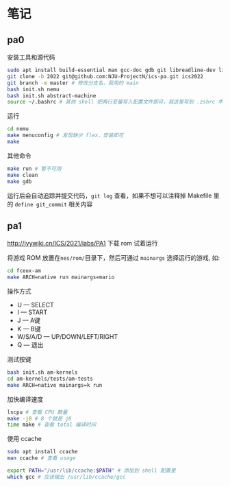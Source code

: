 #  笔记

## pa0

安装工具和源代码

```sh
sudo apt install build-essential man gcc-doc gdb git libreadline-dev libsdl2-dev llvm llvm-dev llvm-11 llvm-11-de
git clone -b 2022 git@github.com:NJU-ProjectN/ics-pa.git ics2022
git branch -m master # 修改分支名，我用的 main
bash init.sh nemu
bash init.sh abstract-machine
source ~/.bashrc # 其他 shell 把两行变量写入配置文件即可，我这里写到 .zshrc 中
```

运行

```sh
cd nemu
make menuconfig # 发现缺少 flex，安装即可
make
```

其他命令

```sh
make run # 暂不可用
make clean
make gdb
```

运行后会自动追踪并提交代码，`git log` 查看，如果不想可以注释掉 Makefile 里的 `define git_commit` 相关内容

## pa1

http://jyywiki.cn/ICS/2021/labs/PA1 下载 rom 试着运行

将游戏 ROM 放置在`nes/rom/`目录下，然后可通过 `mainargs` 选择运行的游戏, 如:

```sh
cd fceux-am
make ARCH=native run mainargs=mario
```

操作方式

* U — SELECT
* I — START
* J — A键
* K — B键
* W/S/A/D — UP/DOWN/LEFT/RIGHT
* Q — 退出

测试按键

```sh
bash init.sh am-kernels
cd am-kernels/tests/am-tests
make ARCH=native mainargs=k run
```

加快编译速度

```sh
lscpu # 查看 CPU 数量
make -j8 # 8 个就是 j8
time make # 查看 total 编译时间
```

使用 ccache

```sh
sudo apt install ccache
man ccache # 查看 usage

export PATH="/usr/lib/ccache:$PATH" # 添加到 shell 配置里
which gcc # 应该输出 /usr/lib/ccache/gcc
```

